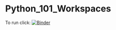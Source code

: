 # Python_101_Workspaces
To run click:
[![Binder](https://mybinder.org/badge_logo.svg)](https://mybinder.org/v2/gh/woocashh/Python_101_Workspaces/main)
